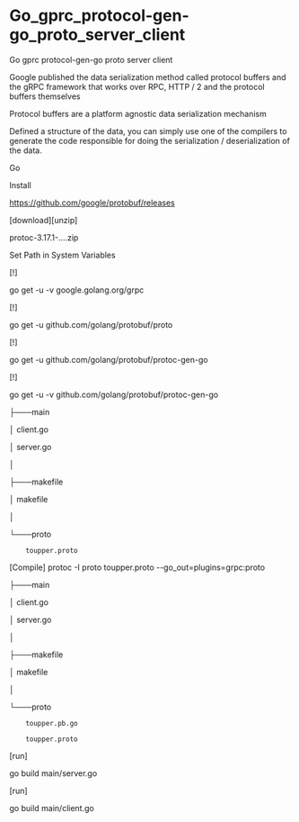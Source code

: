 # Go_gprc_protocol-gen-go_proto_server_client

Go gprc protocol-gen-go proto server client

Google published the data serialization method called protocol buffers and the gRPC framework that works over RPC, HTTP / 2 and the protocol buffers themselves

Protocol buffers are a platform agnostic data serialization mechanism

Defined a structure of the data, you can simply use one of the compilers to generate the code responsible for doing the serialization / deserialization of the data.

Go 

Install

https://github.com/google/protobuf/releases

[download][unzip]

protoc-3.17.1-....zip

Set Path in System Variables

[!]

go get -u -v google.golang.org/grpc

[!]

go get -u github.com/golang/protobuf/proto


[!]

go get -u github.com/golang/protobuf/protoc-gen-go

[!]

go get -u -v github.com/golang/protobuf/protoc-gen-go

├───main

│        client.go

│        server.go

│

├───makefile

│        makefile

│

└───proto

        toupper.proto
        
[Compile]
protoc -I proto toupper.proto --go_out=plugins=grpc:proto

├───main

│         client.go

│        server.go

│

├───makefile

│        makefile

│

└───proto

        toupper.pb.go
        
        toupper.proto

[run]

go build main/server.go

[run]

go build main/client.go
